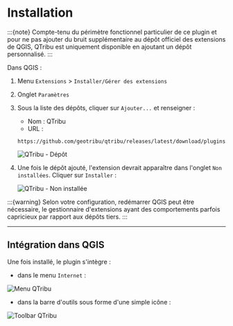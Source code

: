# Installation

:::{note}
Compte-tenu du périmètre fonctionnel particulier de ce plugin et pour ne pas ajouter du bruit supplémentaire au dépôt officiel des extensions de QGIS, QTribu est uniquement disponible en ajoutant un dépôt personnalisé.
:::

Dans QGIS :

1. Menu `Extensions` > `Installer/Gérer des extensions`
2. Onglet `Paramètres`
3. Sous la liste des dépôts, cliquer sur `Ajouter...` et renseigner :
    * Nom : QTribu
    * URL :  

    ```
    https://github.com/geotribu/qtribu/releases/latest/download/plugins.xml
    ```

    ![QTribu - Dépôt](https://cdn.geotribu.fr/img/tuto/qgis_plugins_repository/qgis_plugins_repository_qtribu.png "QTribu - Dépôt")

4. Une fois le dépôt ajouté, l'extension devrait apparaître dans l'onglet `Non installées`. Cliquer sur `Installer` :

    ![QTribu - Non installée](https://cdn.geotribu.fr/img/tuto/qgis_plugins_repository/qgis_plugins_available_qtribu.png "QTribu - Non installée")

:::{warning}
Selon votre configuration, redémarrer QGIS peut être nécessaire, le gestionnaire d'extensions ayant des comportements parfois capricieux par rapport aux dépôts tiers.
:::

----

## Intégration dans QGIS

Une fois installé, le plugin s'intègre :

* dans le menu `Internet` :

![Menu QTribu](https://cdn.geotribu.fr/img/projets-geotribu/plugin_qtribu/qtribu_menu_plugin.png "Menu QTribu")

* dans la barre d'outils sous forme d'une simple icône :

![Toolbar QTribu](https://cdn.geotribu.fr/img/projets-geotribu/plugin_qtribu/qtribu_toolbar.png "Toolbar QTribu")
